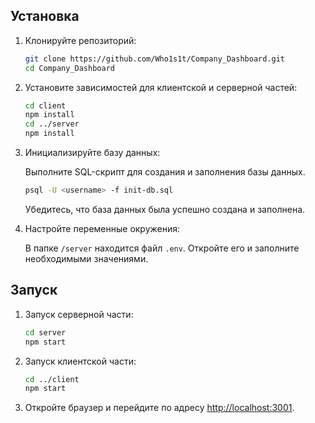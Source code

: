 ## Установка

1. Клонируйте репозиторий:

    ```bash
    git clone https://github.com/Who1s1t/Company_Dashboard.git
    cd Company_Dashboard
    ```

2. Установите зависимостей для клиентской и серверной частей:

    ```bash
    cd client
    npm install
    cd ../server
    npm install
    ```

3. Инициализируйте базу данных:

    Выполните SQL-скрипт для создания и заполнения базы данных.

    ```bash
    psql -U <username> -f init-db.sql
    ```

    Убедитесь, что база данных была успешно создана и заполнена.

4. Настройте переменные окружения:

    В папке `/server` находится файл `.env`. Откройте его и заполните необходимыми значениями.

## Запуск

1. Запуск серверной части:

    ```bash
    cd server
    npm start
    ```

2. Запуск клиентской части:

    ```bash
    cd ../client
    npm start
    ```

3. Откройте браузер и перейдите по адресу [http://localhost:3001](http://localhost:3001).
